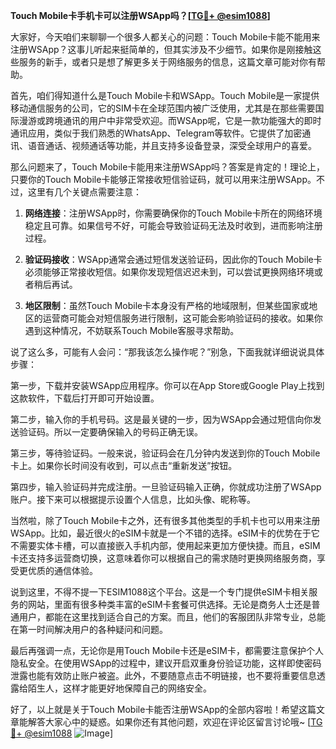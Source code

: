 **Touch Mobile卡手机卡可以注册WSApp吗？[[TG💪+ @esim1088](https://t.me/s/esim1088)]**

大家好，今天咱们来聊聊一个很多人都关心的问题：Touch Mobile卡能不能用来注册WSApp？这事儿听起来挺简单的，但其实涉及不少细节。如果你是刚接触这些服务的新手，或者只是想了解更多关于网络服务的信息，这篇文章可能对你有帮助。

首先，咱们得知道什么是Touch Mobile卡和WSApp。Touch Mobile是一家提供移动通信服务的公司，它的SIM卡在全球范围内被广泛使用，尤其是在那些需要国际漫游或跨境通讯的用户中非常受欢迎。而WSApp呢，它是一款功能强大的即时通讯应用，类似于我们熟悉的WhatsApp、Telegram等软件。它提供了加密通讯、语音通话、视频通话等功能，并且支持多设备登录，深受全球用户的喜爱。

那么问题来了，Touch Mobile卡能用来注册WSApp吗？答案是肯定的！理论上，只要你的Touch Mobile卡能够正常接收短信验证码，就可以用来注册WSApp。不过，这里有几个关键点需要注意：

1. **网络连接**：注册WSApp时，你需要确保你的Touch Mobile卡所在的网络环境稳定且可靠。如果信号不好，可能会导致验证码无法及时收到，进而影响注册过程。
   
2. **验证码接收**：WSApp通常会通过短信发送验证码，因此你的Touch Mobile卡必须能够正常接收短信。如果你发现短信迟迟未到，可以尝试更换网络环境或者稍后再试。

3. **地区限制**：虽然Touch Mobile卡本身没有严格的地域限制，但某些国家或地区的运营商可能会对短信服务进行限制，这可能会影响验证码的接收。如果你遇到这种情况，不妨联系Touch Mobile客服寻求帮助。

说了这么多，可能有人会问：“那我该怎么操作呢？”别急，下面我就详细说说具体步骤：

第一步，下载并安装WSApp应用程序。你可以在App Store或Google Play上找到这款软件，下载后打开即可开始设置。

第二步，输入你的手机号码。这是最关键的一步，因为WSApp会通过短信向你发送验证码。所以一定要确保输入的号码正确无误。

第三步，等待验证码。一般来说，验证码会在几分钟内发送到你的Touch Mobile卡上。如果你长时间没有收到，可以点击“重新发送”按钮。

第四步，输入验证码并完成注册。一旦验证码输入正确，你就成功注册了WSApp账户。接下来可以根据提示设置个人信息，比如头像、昵称等。

当然啦，除了Touch Mobile卡之外，还有很多其他类型的手机卡也可以用来注册WSApp。比如，最近很火的eSIM卡就是一个不错的选择。eSIM卡的优势在于它不需要实体卡槽，可以直接嵌入手机内部，使用起来更加方便快捷。而且，eSIM卡还支持多运营商切换，这意味着你可以根据自己的需求随时更换网络服务商，享受更优质的通信体验。

说到这里，不得不提一下ESIM1088这个平台。这是一个专门提供eSIM卡相关服务的网站，里面有很多种类丰富的eSIM卡套餐可供选择。无论是商务人士还是普通用户，都能在这里找到适合自己的方案。而且，他们的客服团队非常专业，总能在第一时间解决用户的各种疑问和问题。

最后再强调一点，无论你是用Touch Mobile卡还是eSIM卡，都需要注意保护个人隐私安全。在使用WSApp的过程中，建议开启双重身份验证功能，这样即使密码泄露也能有效防止账户被盗。此外，不要随意点击不明链接，也不要将重要信息透露给陌生人，这样才能更好地保障自己的网络安全。

好了，以上就是关于Touch Mobile卡能否注册WSApp的全部内容啦！希望这篇文章能解答大家心中的疑惑。如果你还有其他问题，欢迎在评论区留言讨论哦~ [[TG💪+ @esim1088](https://t.me/s/esim1088) ![Image](https://i.postimg.cc/4NQfJmqS/Snipaste-2025-05-13-00-14-12.png)]